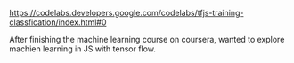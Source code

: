 https://codelabs.developers.google.com/codelabs/tfjs-training-classfication/index.html#0

After finishing the machine learning course on coursera, wanted to explore machien learning in JS with tensor flow.

